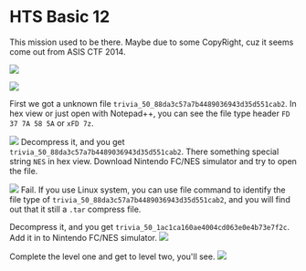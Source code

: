 # **HTS Basic 12**
This mission used to be there.
Maybe due to some CopyRight, cuz it seems come out from ASIS CTF 2014.

![](https://i.imgur.com/QQjSvoc.png)

![](https://i.imgur.com/bF1a9yw.png)

First we got a unknown file `trivia_50_88da3c57a7b4489036943d35d551cab2`.
In hex view or just open with Notepad++, you can see the file type header `FD 37 7A 58 5A` or `xFD 7z`.

![](https://i.imgur.com/HXgEAp2.png)
Decompress it, and you get `trivia_50_88da3c57a7b4489036943d35d551cab2`.
There something special string `NES` in hex view.
Download Nintendo FC/NES simulator and try to open the file.

![](https://i.imgur.com/okZr8Ma.png)
Fail.
If you use Linux system, you can use file command to identify the file type of `trivia_50_88da3c57a7b4489036943d35d551cab2`,
and you will find out that it still a `.tar` compress file.

Decompress it, and you get `trivia_50_1ac1ca160ae4004cd063e0e4b73e7f2c`.
Add it in to Nintendo FC/NES simulator.
![](https://i.imgur.com/Re1mR8i.png)

Complete the level one and get to level two, you'll see.
![](https://i.imgur.com/fMxSi8P.png)

